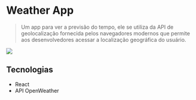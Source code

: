 # Weather App
> Um app para ver a previsão do tempo, ele se utiliza da API de geolocalização fornecida pelos navegadores modernos que permite aos desenvolvedores acessar a localização geográfica do usuário.

<img src="https://cdn.discordapp.com/attachments/1105267542085345402/1105292059952300041/image.png">

## Tecnologias 
- React
- API OpenWeather